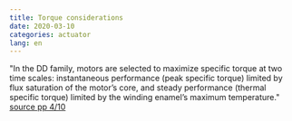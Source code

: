 ```yaml
---
title: Torque considerations
date: 2020-03-10
categories: actuator
lang: en
---
```


"In the DD family, motors are selected to maximize specific torque at two time scales: instantaneous performance (peak specific torque) limited by flux saturation of the motor’s core,
and steady performance (thermal specific torque) limited by the winding enamel’s maximum temperature."
[source pp 4/10](https://repository.upenn.edu/cgi/viewcontent.cgi?article=1766&context=ese_papers)
